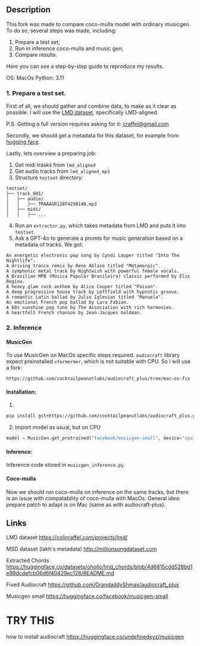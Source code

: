 ## Description

This fork was made to compare coco-mulla model with ordinary musicgen. To do so, several steps was made, including:
1. Prepare a test set;
2. Run in inference coco-mulla and music gen;
3. Compare results.

Here you can see a step-by-step guide to reproduce my results.

OS: MacOs
Python: 3.11

### 1. Prepare a test set.

First of all, we should gather and combine data, to make as it clear as possible. I will use the [LMD dataset](https://colinraffel.com/projects/lmd/), specifically LMD-aligned. 

P.S. Getting a full version requires asking for it: craffel@gmail.com

Secondly, we should get a metadata for this dataset, for example from [hugging face](https://huggingface.co/datasets/ohollo/lmd_chords/blob/4d6815cdd528bd1e99dcdefcb06d6f40429ec128/README.md).

Lastly, lets overview a preparing job:
1. Get midi trasks from `lmd_aligned`
2. Get audio tracks from `lmd_aligned_mp3`
3. Structure `testset` directory: 
```
testset/
├── track_001/
│   ├── audio/
│   │   ├── TRAAAGR128F425B14B.mp3
│   ├── midi/
│   │   ├── ...
```
4. Run an `extractor.py`, which takes metadata from LMD and puts it into `testset`.
5. Ask a GPT-4o to generate a promts for music generation based on a metadata of tracks. We got:
```
An energetic electronic pop song by Cyndi Lauper titled "Into The Nightlife".
A driving trance remix by Rene Ablaze titled "Metamorpic".
A symphonic metal track by Nightwish with powerful female vocals.
A Brazilian MPB (Música Popular Brasileira) classic performed by Elis Regina.
A heavy glam rock anthem by Alice Cooper titled "Poison".
A deep progressive house track by Leftfield with hypnotic groove.
A romantic Latin ballad by Julio Iglesias titled "Manuela".
An emotional French pop ballad by Lara Fabian.
A 60s sunshine pop tune by The Association with rich harmonies.
A heartfelt French chanson by Jean-Jacques Goldman.
```
### 2. Inference
#### MusicGen

To use MusicGen on MacOs specific steps required. `audiocraft` library expect preinstalled `xformermer`, which is not suitable with CPU. So I will use a fork:
```link
https://github.com/cocktailpeanutlabs/audiocraft_plus/tree/mac-os-fix
```

#### Installation:

1. 
```bash 
pip install git+https://github.com/cocktailpeanutlabs/audiocraft_plus.git@mac-os-fix 
```
2. Import model as usual, but on CPU
```python
model = MusicGen.get_pretrained("facebook/musicgen-small", device="cpu")
```

#### Inference:

Inference code stored in `musicgen_inference.py`.

#### Coco-mulla 
Now we should run coco-mulla on inference on the same tracks, but there is an issue with compatability of coco-mulla with MacOs. General idea: prepare patch to adapt is on Mac (same as with audiocraft-plus).


[//]: # (I want to use `/facebook/musicgen-small`, but it is not possible without preinstalled `xformers`, which is not suitable for MacOs.)

[//]: # (I decided to patch a fix into library to go through this problem.)

[//]: # ()
[//]: # (#### Patch)

[//]: # (1. Open `venv/lib/python3.11/site-packages/audiocraft/modules/transformer.py`)

[//]: # (2. Comment all `xformers` imports.)

[//]: # (3. Change )

[//]: # (```python)

[//]: # (    from xformers.ops import LowerTriangularMask)

[//]: # (```)

[//]: # (on the raw implementation:)

[//]: # (```python )

[//]: # (    def dummy_LowerTriangularMask&#40;size&#41;:)

[//]: # (        # fallback for CPU)

[//]: # (        return torch.tril&#40;torch.ones&#40;size, size&#41;&#41;.to&#40;torch.bool&#41;)

[//]: # (    )
[//]: # (    LowerTriangularMask = dummy_LowerTriangularMask)

[//]: # (```)

[//]: # (   )
## Links

LMD dataset
https://colinraffel.com/projects/lmd/

MSD dataset (lakh's metadata)
http://millionsongdataset.com

Extracted Chords
https://huggingface.co/datasets/ohollo/lmd_chords/blob/4d6815cdd528bd1e99dcdefcb06d6f40429ec128/README.md

Fixed Audiocraft
https://github.com/GrandaddyShmax/audiocraft_plus

Musicgen small
https://huggingface.co/facebook/musicgen-small


# TRY THIS 
how to install audiocraft
https://huggingface.co/undefinedxyz/musicgen